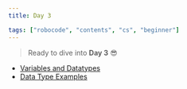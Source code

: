 ```yaml
---
title: Day 3

tags: ["robocode", "contents", "cs", "beginner"]
---
```


> Ready to dive into **Day 3** 😎
- [Variables and Datatypes](/robocode/Day-3/00_variables_and_datatypes)
- [Data Type Examples](/robocode/Day-3/01_datatype_examples)
